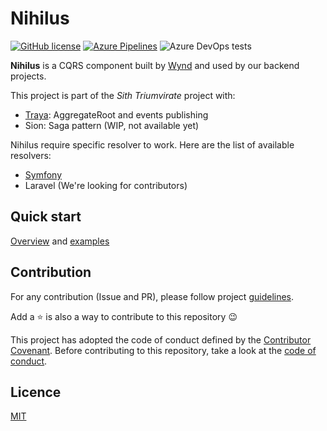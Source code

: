 # Nihilus

[![GitHub license](https://img.shields.io/badge/license-MIT-blue.svg)](LICENSE)
[![Azure Pipelines](https://img.shields.io/azure-devops/build/pontoreausylvain/6b6d6e3f-41ee-4d74-8e70-60b5b23e865e/1)](https://dev.azure.com/pontoreausylvain/Nihilus/_build?definitionId=1)
![Azure DevOps tests](https://img.shields.io/azure-devops/tests/pontoreausylvain/nihilus/1)

**Nihilus** is a CQRS component built by [Wynd](https://www.wynd.eu) and used by our backend projects.

This project is part of the _Sith Triumvirate_ project with:
- [Traya](https://github.com/Wynd-Lab/traya): AggregateRoot and events publishing
- Sion: Saga pattern (WIP, not available yet)

Nihilus require specific resolver to work. Here are the list of available resolvers:
- [Symfony](https://github.com/Wynd-Lab/nihilus-symfony-resolver)
- Laravel (We're looking for contributors)

## Quick start

[Overview](/doc/README.md) and [examples]()

## Contribution

For any contribution (Issue and PR), please follow project [guidelines](CONTRIBUTING.md). 

Add a ⭐️ is also a way to contribute to this repository 😉

This project has adopted the code of conduct defined by the [Contributor Covenant](https://www.contributor-covenant.org/). Before contributing to this repository, take a look at the [code of conduct](CODE_OF_CONDUCT.md).

## Licence

[MIT](LICENSE)
